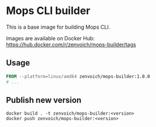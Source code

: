 # Mops CLI builder

This is a base image for building Mops CLI.

Images are available on Docker Hub: https://hub.docker.com/r/zenvoich/mops-builder/tags

## Usage

```dockerfile
FROM --platform=linux/amd64 zenvoich/mops-builder:1.0.0
# ...
```

## Publish new version

```
docker build . -t zenvoich/mops-builder:<version>
docker push zenvoich/mops-builder:<version>
```